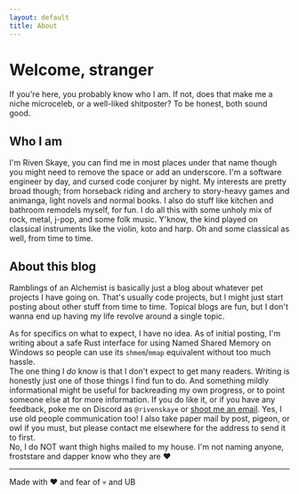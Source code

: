 ```yaml
---
layout: default
title: About
---
```

# Welcome, stranger

If you're here, you probably know who I am. If not, does that make me a niche microceleb, or a well-liked shitposter? To be honest, both sound good.

## Who I am

I'm Riven Skaye, you can find me in most places under that name though you might need to remove the space or add an underscore. I'm a software engineer by day, and cursed code conjurer by night. My interests are pretty broad though; from horseback riding and archery to story-heavy games and animanga, light novels and normal books. I also do stuff like kitchen and bathroom remodels myself, for fun. I do all this with some unholy mix of rock, metal, j-pop, and some folk music. Y'know, the kind played on classical instruments like the violin, koto and harp. Oh and some classical as well, from time to time.

## About this blog

Ramblings of an Alchemist is basically just a blog about whatever pet projects I have going on. That's usually code projects, but I might just start posting about other stuff from time to time. Topical blogs are fun, but I don't wanna end up having my life revolve around a single topic.

As for specifics on what to expect, I have no idea. As of initial posting, I'm writing about a safe Rust interface for using Named Shared Memory on Windows so people can use its `shmem`/`mmap` equivalent without too much hassle.  
The one thing I _do_ know is that I don't expect to get many readers. Writing is honestly just one of those things I find fun to do. And something mildly informational might be useful for backreading my own progress, or to point someone else at for more information. If you do like it, or if you have any feedback, poke me on Discord as `@rivenskaye` or [shoot me an email](mailto:riven@tae.moe). Yes, I use old people communication too! I also take paper mail by post, pigeon, or owl if you must, but please contact me elsewhere for the address to send it to first.  
No, I do NOT want thigh highs mailed to my house. I'm not naming anyone, froststare and dapper know who they are ❤️


------
Made with ❤️ and fear of 💀 and UB
